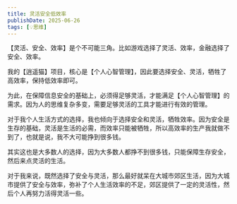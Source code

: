 ```yaml
---
title: 灵活安全低效率
publishDate: 2025-06-26
tags: [💡思维]
---
```


【灵活、安全、效率】是个不可能三角。比如游戏选择了灵活、效率，金融选择了安全、效率。

我的【逍遥猫】项目，核心是【个人心智管理】，因此要选择安全、灵活，牺牲了高效率，保持低效率即可。

为此，在保障信息安全的基础上，必须得足够灵活，才能满足【个人心智管理】的需求。因为人的思维复杂多变，需要足够灵活的工具才能进行有效的管理。

对于我个人生活方式的选择，我也倾向于选择安全和灵活，牺牲效率。因为安全是生存的基础，灵活是生活的必需，而效率只能被牺牲，所以高效率的生产我就做不到了，也就是说，我不大可能挣到很多钱。

其实这也是大多数人的选择，因为大多数人都挣不到很多钱，只能保障生存安全，然后来点灵活的生活。

对于我来说，既然选择了安全与灵活，那么最好就呆在大城市郊区生活，因为大城市提供了安全与效率，弥补了个人生活效率的不足，郊区提供了一定的灵活性，然后个人再努力活得灵活一些。
